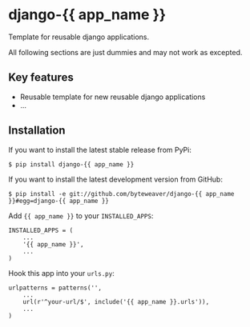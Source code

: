 # django-{{ app_name }}

Template for reusable django applications.

All following sections are just dummies and may not work as excepted.

## Key features

* Reusable template for new reusable django applications
* ...

## Installation

If you want to install the latest stable release from PyPi:

    $ pip install django-{{ app_name }}

If you want to install the latest development version from GitHub:

    $ pip install -e git://github.com/byteweaver/django-{{ app_name }}#egg=django-{{ app_name }}

Add `{{ app_name }}` to your `INSTALLED_APPS`:

    INSTALLED_APPS = (
        ...
        '{{ app_name }}',
        ...
    )

Hook this app into your ``urls.py``:

    urlpatterns = patterns('',
        ...
        url(r'^your-url/$', include('{{ app_name }}.urls')),
        ...
    )

